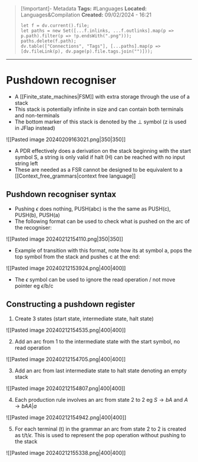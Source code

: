 > [!important]- Metadata
> **Tags:** #Languages 
> **Located:** Languages&Compilation
> **Created:** 09/02/2024 - 16:21
> ```dataviewjs
> let f = dv.current().file;
> let paths = new Set([...f.inlinks, ...f.outlinks].map(p => p.path).filter(p => !p.endsWith(".png")));
> paths.delete(f.path);
> dv.table(["Connections", "Tags"], [...paths].map(p => [dv.fileLink(p), dv.page(p).file.tags.join("")]));
> ```

___
# Pushdown recogniser
- A [[Finite_state_machines|FSM]] with extra storage through the use of a stack 
- This stack is potentially infinite in size and can contain both terminals and non-terminals
- The bottom marker of this stack is denoted by the $\perp$ symbol (z is used in JFlap instead)

![[Pasted image 20240209163021.png|350|350]]
- A PDR effectively does a derivation on the stack beginning with the start symbol S, a string is only valid if halt (H) can be reached with no input string left
- These are needed as a FSR cannot be designed to be equivalent to a [[Context_free_grammars|context free language]]
## Pushdown recogniser syntax
- Pushing $\epsilon$ does nothing, PUSH(abc) is the the same as PUSH(c), PUSH(b), PUSH(a)
- The following format can be used to check what is pushed on the arc of the recogniser:

![[Pasted image 20240212154110.png|350|350]]
- Example of transition with this format, note how its at symbol a, pops the top symbol from the stack and pushes c at the end:

![[Pasted image 20240212153924.png|400|400]]

- The $\epsilon$ symbol can be used to ignore the read operation / not move pointer eg $\epsilon$/b/c
## Constructing a pushdown register 
1. Create 3 states (start state, intermediate state, halt state)

![[Pasted image 20240212154535.png|400|400]]

2. Add an arc from 1 to the intermediate state with the start symbol, no read operation

![[Pasted image 20240212154705.png|400|400]]

3. Add an arc from last intermediate state to halt state denoting an empty stack 

![[Pasted image 20240212154807.png|400|400]]

4. Each production rule involves an arc from state 2 to 2 eg $S\to bA$ and $A\to bAA |a$

![[Pasted image 20240212154942.png|400|400]]

5. For each terminal (t) in the grammar an arc from state 2 to 2 is created as t/t/$\epsilon$. This is used to represent the pop operation without pushing to the stack 

![[Pasted image 20240212155338.png|400|400]]